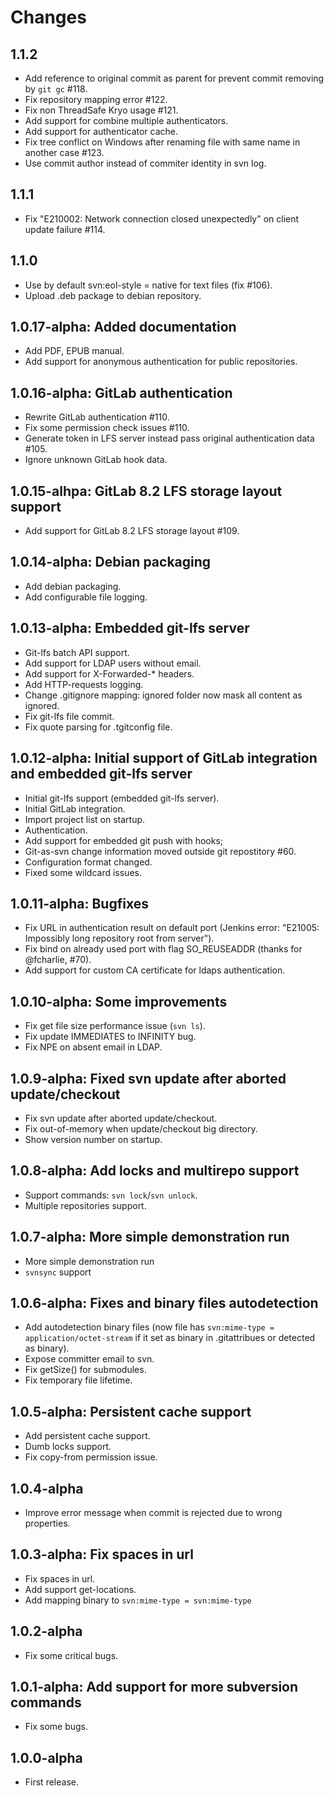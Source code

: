 # Changes
## 1.1.2

 * Add reference to original commit as parent for prevent commit removing by `git gc` #118.
 * Fix repository mapping error #122.
 * Fix non ThreadSafe Kryo usage #121.
 * Add support for combine multiple authenticators.
 * Add support for authenticator cache.
 * Fix tree conflict on Windows after renaming file with same name in another case #123.
 * Use commit author instead of commiter identity in svn log.

## 1.1.1

 * Fix "E210002: Network connection closed unexpectedly" on client
   update failure #114.

## 1.1.0

 * Use by default svn:eol-style = native for text files (fix #106).
 * Upload .deb package to debian repository.

## 1.0.17-alpha: Added documentation

 * Add PDF, EPUB manual.
 * Add support for anonymous authentication for public repositories.

## 1.0.16-alpha: GitLab authentication

 * Rewrite GitLab authentication #110.
 * Fix some permission check issues #110.
 * Generate token in LFS server instead pass original authentication data #105.
 * Ignore unknown GitLab hook data.

## 1.0.15-alhpa: GitLab 8.2 LFS storage layout support

 * Add support for GitLab 8.2 LFS storage layout #109.

## 1.0.14-alpha: Debian packaging

 * Add debian packaging.
 * Add configurable file logging.

## 1.0.13-alpha: Embedded git-lfs server

 * Git-lfs batch API support.
 * Add support for LDAP users without email.
 * Add support for X-Forwarded-* headers.
 * Add HTTP-requests logging.
 * Change .gitignore mapping: ignored folder now mask all content as ignored.
 * Fix git-lfs file commit.
 * Fix quote parsing for .tgitconfig file.

## 1.0.12-alpha: Initial support of GitLab integration and embedded git-lfs server

 * Initial git-lfs support (embedded git-lfs server).
 * Initial GitLab integration.
 * Import project list on startup.
 * Authentication.
 * Add support for embedded git push with hooks;
 * Git-as-svn change information moved outside git repostitory #60.
 * Configuration format changed.
 * Fixed some wildcard issues.

## 1.0.11-alpha: Bugfixes

 * Fix URL in authentication result on default port (Jenkins error: "E21005: Impossibly long
   repository root from server").
 * Fix bind on already used port with flag SO_REUSEADDR (thanks for @fcharlie, #70).
 * Add support for custom CA certificate for ldaps authentication.

## 1.0.10-alpha: Some improvements

 * Fix get file size performance issue (```svn ls```).
 * Fix update IMMEDIATES to INFINITY bug.
 * Fix NPE on absent email in LDAP.

## 1.0.9-alpha: Fixed svn update after aborted update/checkout

 * Fix svn update after aborted update/checkout.
 * Fix out-of-memory when update/checkout big directory.
 * Show version number on startup.

## 1.0.8-alpha: Add locks and multirepo support

 * Support commands: ```svn lock```/```svn unlock```.
 * Multiple repositories support.

## 1.0.7-alpha: More simple demonstration run

 * More simple demonstration run
 * ```svnsync``` support

## 1.0.6-alpha: Fixes and binary files autodetection

 * Add autodetection binary files (now file has ```svn:mime-type = application/octet-stream``` if
   it set as binary in .gitattribues or detected as binary).
 * Expose committer email to svn.
 * Fix getSize() for submodules.
 * Fix temporary file lifetime.

## 1.0.5-alpha: Persistent cache support

 * Add persistent cache support.
 * Dumb locks support.
 * Fix copy-from permission issue.

## 1.0.4-alpha

 * Improve error message when commit is rejected due to wrong properties.

## 1.0.3-alpha: Fix spaces in url

 * Fix spaces in url.
 * Add support get-locations.
 * Add mapping binary to ```svn:mime-type = svn:mime-type```

## 1.0.2-alpha

 * Fix some critical bugs.

## 1.0.1-alpha: Add support for more subversion commands

 * Fix some bugs.

## 1.0.0-alpha

 * First release.
